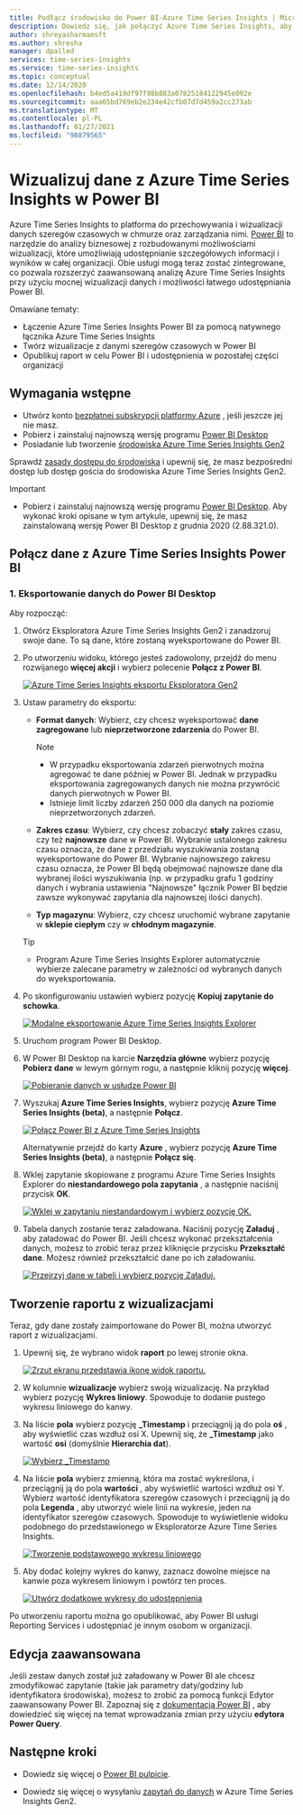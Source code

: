 ```yaml
---
title: Podłącz środowisko do Power BI-Azure Time Series Insights | Microsoft Docs
description: Dowiedz się, jak połączyć Azure Time Series Insights, aby Power BI do udostępniania, tworzenia wykresów i wyświetlania danych w całej organizacji.
author: shreyasharmamsft
ms.author: shresha
manager: dpalled
services: time-series-insights
ms.service: time-series-insights
ms.topic: conceptual
ms.date: 12/14/2020
ms.openlocfilehash: b4ed5a419df97f98b883a07825184122945e092e
ms.sourcegitcommit: aaa65bd769eb2e234e42cfb07d7d459a2cc273ab
ms.translationtype: MT
ms.contentlocale: pl-PL
ms.lasthandoff: 01/27/2021
ms.locfileid: "98879565"
---
```

# <a name="visualize-data-from-azure-time-series-insights-in-power-bi"></a>Wizualizuj dane z Azure Time Series Insights w Power BI

Azure Time Series Insights to platforma do przechowywania i wizualizacji danych szeregów czasowych w chmurze oraz zarządzania nimi. [Power BI](https://powerbi.microsoft.com) to narzędzie do analizy biznesowej z rozbudowanymi możliwościami wizualizacji, które umożliwiają udostępnianie szczegółowych informacji i wyników w całej organizacji. Obie usługi mogą teraz zostać zintegrowane, co pozwala rozszerzyć zaawansowaną analizę Azure Time Series Insights przy użyciu mocnej wizualizacji danych i możliwości łatwego udostępniania Power BI.

Omawiane tematy:

* Łączenie Azure Time Series Insights Power BI za pomocą natywnego łącznika Azure Time Series Insights
* Twórz wizualizacje z danymi szeregów czasowych w Power BI
* Opublikuj raport w celu Power BI i udostępnienia w pozostałej części organizacji


## <a name="prerequisites"></a>Wymagania wstępne

* Utwórz konto [bezpłatnej subskrypcji platformy Azure](https://azure.microsoft.com/free/) , jeśli jeszcze jej nie masz.
* Pobierz i zainstaluj najnowszą wersję programu [Power BI Desktop](https://powerbi.microsoft.com/downloads/)
* Posiadanie lub tworzenie [środowiska Azure Time Series Insights Gen2](./how-to-provision-manage.md)

Sprawdź [zasady dostępu do środowiska](./concepts-access-policies.md) i upewnij się, że masz bezpośredni dostęp lub dostęp gościa do środowiska Azure Time Series Insights Gen2. 

> [!IMPORTANT]
> * Pobierz i zainstaluj najnowszą wersję programu [Power BI Desktop](https://powerbi.microsoft.com/downloads/). Aby wykonać kroki opisane w tym artykule, upewnij się, że masz zainstalowaną wersję Power BI Desktop z grudnia 2020 (2.88.321.0). 

## <a name="connect-data-from-azure-time-series-insights-to-power-bi"></a>Połącz dane z Azure Time Series Insights Power BI

### <a name="1-export-data-into-power-bi-desktop"></a>1. Eksportowanie danych do Power BI Desktop

Aby rozpocząć:

1. Otwórz Eksploratora Azure Time Series Insights Gen2 i zanadzoruj swoje dane. To są dane, które zostaną wyeksportowane do Power BI.
1. Po utworzeniu widoku, którego jesteś zadowolony, przejdź do menu rozwijanego **więcej akcji** i wybierz polecenie **Połącz z Power BI**.

    [![Azure Time Series Insights eksportu Eksploratora Gen2](media/how-to-connect-power-bi/export-from-explorer.jpg)](media/how-to-connect-power-bi/export-from-explorer.jpg#lightbox)

1. Ustaw parametry do eksportu:

   * **Format danych**: Wybierz, czy chcesz wyeksportować **dane zagregowane** lub **nieprzetworzone zdarzenia** do Power BI. 

       > [!NOTE]
       > * W przypadku eksportowania zdarzeń pierwotnych można agregować te dane później w Power BI. Jednak w przypadku eksportowania zagregowanych danych nie można przywrócić danych pierwotnych w Power BI. 
       > * Istnieje limit liczby zdarzeń 250 000 dla danych na poziomie nieprzetworzonych zdarzeń.

   * **Zakres czasu**: Wybierz, czy chcesz zobaczyć **stały** zakres czasu, czy też **najnowsze** dane w Power BI. Wybranie ustalonego zakresu czasu oznacza, że dane z przedziału wyszukiwania zostaną wyeksportowane do Power BI. Wybranie najnowszego zakresu czasu oznacza, że Power BI będą obejmować najnowsze dane dla wybranej ilości wyszukiwania (np. w przypadku grafu 1 godziny danych i wybrania ustawienia "Najnowsze" łącznik Power BI będzie zawsze wykonywać zapytania dla najnowszej ilości danych).
  
   * **Typ magazynu**: Wybierz, czy chcesz uruchomić wybrane zapytanie w **sklepie ciepłym** czy w **chłodnym magazynie**. 

    > [!TIP]
    > * Program Azure Time Series Insights Explorer automatycznie wybierze zalecane parametry w zależności od wybranych danych do wyeksportowania. 

1. Po skonfigurowaniu ustawień wybierz pozycję **Kopiuj zapytanie do schowka**.

    [![Modalne eksportowanie Azure Time Series Insights Explorer](media/how-to-connect-power-bi/choose-explorer-parameters.jpg)](media/how-to-connect-power-bi/choose-explorer-parameters.jpg#lightbox)

2. Uruchom program Power BI Desktop.
   
3. W Power BI Desktop na karcie **Narzędzia główne** wybierz pozycję **Pobierz dane** w lewym górnym rogu, a następnie kliknij pozycję **więcej**.

    [![Pobieranie danych w usłudze Power BI](media/how-to-connect-power-bi/get-data-power-bi.jpg)](media/how-to-connect-power-bi/get-data-power-bi.jpg#lightbox)

4. Wyszukaj **Azure Time Series Insights**, wybierz pozycję **Azure Time Series Insights (beta)**, a następnie **Połącz**.

    [![Połącz Power BI z Azure Time Series Insights](media/how-to-connect-power-bi/select-tsi-connector.jpg)](media/how-to-connect-power-bi/select-tsi-connector.jpg#lightbox)

    Alternatywnie przejdź do karty **Azure** , wybierz pozycję **Azure Time Series Insights (beta)**, a następnie **Połącz się**.

5. Wklej zapytanie skopiowane z programu Azure Time Series Insights Explorer do **niestandardowego pola zapytania** , a następnie naciśnij przycisk **OK**.

    [![Wklej w zapytaniu niestandardowym i wybierz pozycję OK.](media/how-to-connect-power-bi/custom-query-load.png)](media/how-to-connect-power-bi/custom-query-load.png#lightbox)  

6.  Tabela danych zostanie teraz załadowana. Naciśnij pozycję **Załaduj** , aby załadować do Power BI. Jeśli chcesz wykonać przekształcenia danych, możesz to zrobić teraz przez kliknięcie przycisku **Przekształć dane**. Możesz również przekształcić dane po ich załadowaniu.

    [![Przejrzyj dane w tabeli i wybierz pozycję Załaduj.](media/how-to-connect-power-bi/review-the-loaded-data-table.png)](media/how-to-connect-power-bi/review-the-loaded-data-table.png#lightbox)  

## <a name="create-a-report-with-visuals"></a>Tworzenie raportu z wizualizacjami

Teraz, gdy dane zostały zaimportowane do Power BI, można utworzyć raport z wizualizacjami.

1. Upewnij się, że wybrano widok **raport** po lewej stronie okna.

    [![Zrzut ekranu przedstawia ikonę widok raportu.](media/how-to-connect-power-bi/select-the-report-view.png)](media/how-to-connect-power-bi/select-the-report-view.png#lightbox)

1. W kolumnie **wizualizacje** wybierz swoją wizualizację. Na przykład wybierz pozycję **Wykres liniowy**. Spowoduje to dodanie pustego wykresu liniowego do kanwy.

1.  Na liście **pola** wybierz pozycję **_Timestamp** i przeciągnij ją do pola **oś** , aby wyświetlić czas wzdłuż osi X. Upewnij się, że **_Timestamp** jako wartość **osi** (domyślnie **Hierarchia dat**).

    [![Wybierz _Timestamp](media/how-to-connect-power-bi/select-timestamp.png)](media/how-to-connect-power-bi/select-timestamp.png#lightbox)

1.  Na liście **pola** wybierz zmienną, która ma zostać wykreślona, i przeciągnij ją do pola **wartości** , aby wyświetlić wartości wzdłuż osi Y. Wybierz wartość identyfikatora szeregów czasowych i przeciągnij ją do pola **Legenda** , aby utworzyć wiele linii na wykresie, jeden na identyfikator szeregów czasowych. Spowoduje to wyświetlenie widoku podobnego do przedstawionego w Eksploratorze Azure Time Series Insights. 

    [![Tworzenie podstawowego wykresu liniowego](media/how-to-connect-power-bi/power-bi-line-chart.png)](media/how-to-connect-power-bi/power-bi-line-chart.png#lightbox)

1. Aby dodać kolejny wykres do kanwy, zaznacz dowolne miejsce na kanwie poza wykresem liniowym i powtórz ten proces.

    [![Utwórz dodatkowe wykresy do udostępnienia](media/how-to-connect-power-bi/power-bi-additional-charts.png)](media/how-to-connect-power-bi/power-bi-additional-charts.png#lightbox)

Po utworzeniu raportu można go opublikować, aby Power BI usługi Reporting Services i udostępniać je innym osobom w organizacji.

## <a name="advanced-editing"></a>Edycja zaawansowana
Jeśli zestaw danych został już załadowany w Power BI ale chcesz zmodyfikować zapytanie (takie jak parametry daty/godziny lub identyfikatora środowiska), możesz to zrobić za pomocą funkcji Edytor zaawansowany Power BI. Zapoznaj się z [dokumentacją Power BI](/power-bi/desktop-query-overview) , aby dowiedzieć się więcej na temat wprowadzania zmian przy użyciu **edytora Power Query**. 

## <a name="next-steps"></a>Następne kroki

* Dowiedz się więcej o [Power BI pulpicie](/power-bi/desktop-query-overview).

* Dowiedz się więcej o wysyłaniu [zapytań do danych](concepts-query-overview.md) w Azure Time Series Insights Gen2.